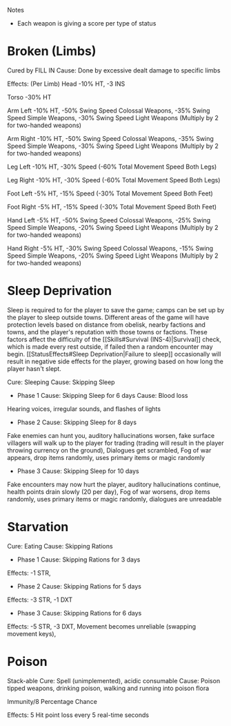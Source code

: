 Notes
- Each weapon is giving a score per type of status

# Broken (Limbs)
Cured by FILL IN
Cause: Done by excessive dealt damage to specific limbs 

Effects: (Per Limb)
Head -10% HT, -3 INS

Torso -30% HT

Arm Left -10% HT, -50% Swing Speed Colossal Weapons, -35% Swing Speed Simple Weapons, -30% Swing Speed Light Weapons (Multiply by 2 for two-handed weapons) 

Arm Right -10% HT, -50% Swing Speed Colossal Weapons, -35% Swing Speed Simple Weapons, -30% Swing Speed Light Weapons (Multiply by 2 for two-handed weapons) 

Leg Left -10% HT, -30% Speed (-60% Total Movement Speed Both Legs)

Leg Right -10% HT, -30% Speed (-60% Total Movement Speed Both Legs)

Foot Left -5% HT,  -15% Speed (-30% Total Movement Speed Both Feet)

Foot Right -5% HT, -15% Speed (-30% Total Movement Speed Both Feet)

Hand Left -5% HT, -50% Swing Speed Colossal Weapons, -25% Swing Speed 
Simple Weapons, -20% Swing Speed Light Weapons (Multiply by 2 for two-handed weapons) 

Hand Right -5% HT, -30% Swing Speed Colossal Weapons, -15% Swing Speed Simple Weapons, -20% Swing Speed Light Weapons (Multiply by 2 for two-handed weapons)

# Sleep Deprivation
Sleep is required to for the player to save the game; camps can be set up by the player to sleep outside towns. Different areas of the game will have protection levels based on distance from obelisk, nearby factions and towns, and the player's reputation with those towns or factions. These factors affect the difficulty of the [[Skills#Survival (INS-4)|Survival]] check, which is made every rest outside, if failed then a random encounter may begin. [[StatusEffects#Sleep Deprivation|Failure to sleep]] occasionally will result in negative side effects for the player, growing based on how long the player hasn't slept.

Cure: Sleeping
Cause: Skipping Sleep

- Phase 1
Cause: Skipping Sleep for 6 days
Cause: Blood loss

Hearing voices, irregular sounds, and flashes of lights

- Phase 2
Cause: Skipping Sleep for 8 days

Fake enemies can hunt you, auditory hallucinations worsen, fake surface villagers will walk up to the player for trading (trading will result in the player throwing currency on the ground), Dialogues get scrambled, Fog of war appears, drop items randomly, uses primary items or magic randomly

- Phase 3
Cause: Skipping Sleep for 10 days

Fake encounters may now hurt the player, auditory hallucinations continue, health points drain slowly (20 per day), Fog of war worsens, drop items randomly, uses primary items or magic randomly, dialogues are unreadable

# Starvation
Cure: Eating
Cause: Skipping Rations

- Phase 1
Cause: Skipping Rations for 3 days

Effects: -1 STR, 

- Phase 2
Cause: Skipping Rations for 5 days

Effects: -3 STR, -1 DXT

- Phase 3
Cause: Skipping Rations for 6 days

Effects: -5 STR, -3 DXT, Movement becomes unreliable (swapping movement keys),

# Poison
Stack-able
Cure: Spell (unimplemented), acidic consumable
Cause: Poison tipped weapons, drinking poison, walking and running into poison flora

Immunity/8 Percentage Chance

Effects: 5 Hit point loss every 5 real-time seconds
